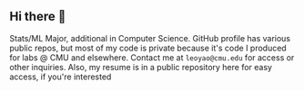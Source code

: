 ## Hi there 👋

Stats/ML Major, additional in Computer Science. GitHub profile has various public repos, but most of my code is private because it's code I produced for labs @ CMU and elsewhere. Contact me at ```leoyao@cmu.edu``` for access or other inquiries. Also, my resume is in a public repository here for easy access, if you're interested
